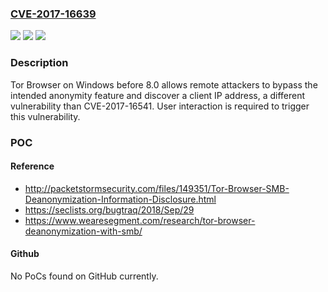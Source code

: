 ### [CVE-2017-16639](https://cve.mitre.org/cgi-bin/cvename.cgi?name=CVE-2017-16639)
![](https://img.shields.io/static/v1?label=Product&message=n%2Fa&color=blue)
![](https://img.shields.io/static/v1?label=Version&message=n%2Fa&color=blue)
![](https://img.shields.io/static/v1?label=Vulnerability&message=n%2Fa&color=brighgreen)

### Description

Tor Browser on Windows before 8.0 allows remote attackers to bypass the intended anonymity feature and discover a client IP address, a different vulnerability than CVE-2017-16541. User interaction is required to trigger this vulnerability.

### POC

#### Reference
- http://packetstormsecurity.com/files/149351/Tor-Browser-SMB-Deanonymization-Information-Disclosure.html
- https://seclists.org/bugtraq/2018/Sep/29
- https://www.wearesegment.com/research/tor-browser-deanonymization-with-smb/

#### Github
No PoCs found on GitHub currently.

